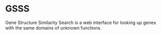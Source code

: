 # GSSS
Gene Structure Similarity Search is a web interface for looking up genes with the same domains of unknown functions.
